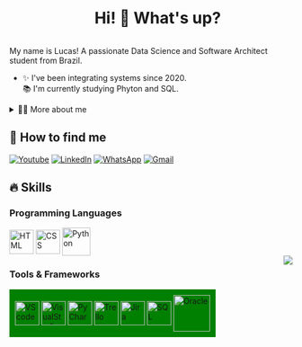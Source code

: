 <!--title-->
<div id="user-content-toc">
  <ul align="center">
    <summary><h1 style="display: inline-block">Hi! 👋 What's up?</h1></summary>
</div>

<!--presentation-->
<p>
  My name is Lucas! A passionate Data Science and Software Architect student from Brazil.

  - ✨ I've been integrating systems since 2020.<br>📚 I'm currently studying Phyton and SQL.
</p>

<!-- dropdown -->
<details>
  <summary>👨‍💻 More about me</summary>

  - 💬 I am 21 years old, currently living in Brazil. Systems Analyst with 4+ years in Oracle database management, healthcare systems, and software project management. Proven track record in leading software development and deploying integrated systems solutions. Looking to apply my technical and project management skills in a dynamic tech-driven company
</details>
<h2>💬 How to find me </h2>

<!--links-->
[![Youtube](https://img.shields.io/badge/YouTube-FF0000?style=for-the-badge&logo=youtube&logoColor=white)](https://www.youtube.com/@paiineli?feature=shared)
[![LinkedIn](https://img.shields.io/badge/LinkedIn-0077B5?style=for-the-badge&logo=linkedin&logoColor=white)](https://www.linkedin.com/in/lucaspaineli/)
[![WhatsApp](https://img.shields.io/badge/WhatsApp-25D366?style=for-the-badge&logo=whatsapp&logoColor=white)](https://wa.me/5515991144028)
[![Gmail](https://img.shields.io/badge/Gmail-D14836?style=for-the-badge&logo=gmail&logoColor=white)](mailto:painelilucas@gmail.com)



<!-- Skills: Programming Languages -->
  <div style="flex-basis: 48%;">
    <h2>🔥 Skills</h2>
    <h3>Programming Languages</h3>
    <img align="center" alt="HTML" height="43" width="43" src="https://cdn.jsdelivr.net/gh/devicons/devicon@latest/icons/html5/html5-original.svg">
    <img align="center" alt="CSS" height="43" width="43" src="https://cdn.jsdelivr.net/gh/devicons/devicon@latest/icons/css3/css3-original.svg">
    <img align="center" alt="Python" height="50" width="50" src="https://cdn.jsdelivr.net/gh/devicons/devicon@latest/icons/python/python-original.svg">  
  </div>
  
<img align="right" src="https://github-readme-stats.vercel.app/api/top-langs/?username=paiineli&theme=dark&&hide_progress=true"/>

  <!-- Skills: Tools & Frameworks -->
  <div style="flex-basis: 48%;">
    <h3>Tools & Frameworks</h3>
    <div style="background-color: rgb(0, 128, 0); padding: 10px; display: inline-block;">
    <img align="center" alt="VScode" height="43" width="43" src="https://cdn.jsdelivr.net/gh/devicons/devicon@latest/icons/vscode/vscode-original.svg">
    <img align="center" alt="VisualStudio" height="43" width="43" src="https://cdn.jsdelivr.net/gh/devicons/devicon@latest/icons/visualstudio/visualstudio-original.svg">
    <img align="center" alt="PyCharm" height="43" width="43" src="https://cdn.jsdelivr.net/gh/devicons/devicon@latest/icons/pycharm/pycharm-original.svg">
    <img align="center" alt="Trello" height="43" width="43" src="https://cdn.jsdelivr.net/gh/devicons/devicon@latest/icons/trello/trello-original.svg">
    <img align="center" alt="Jira" height="43" width="43" src="https://cdn.jsdelivr.net/gh/devicons/devicon@latest/icons/jira/jira-original.svg">
    <img align="center" alt="SQL" height="43" width="43" src="https://cdn.jsdelivr.net/gh/devicons/devicon@latest/icons/microsoftsqlserver/microsoftsqlserver-original.svg">
    <img align="center" alt="Oracle" height="65" width="65" src="https://cdn.jsdelivr.net/gh/devicons/devicon@latest/icons/oracle/oracle-original.svg">
    </div>
   </div>
<br>
